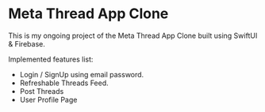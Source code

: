 # Meta Thread App Clone

This is my ongoing project of the Meta Thread App Clone built using SwiftUI & Firebase.

Implemented features list:
* Login / SignUp using email password.
* Refreshable Threads Feed.
* Post Threads
* User Profile Page

